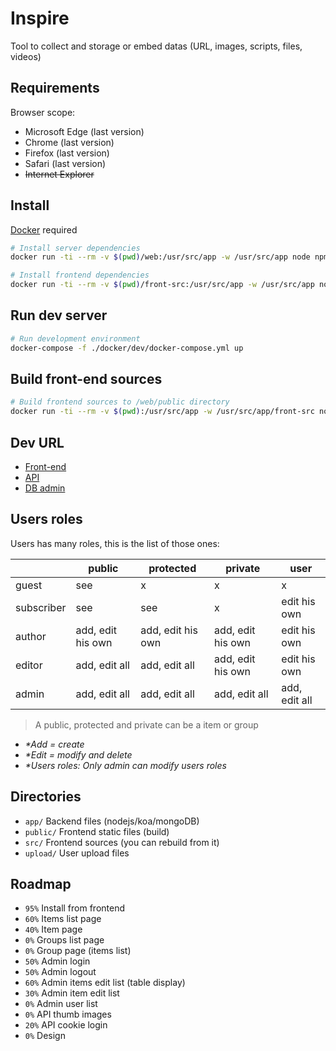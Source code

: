 # Inspire

Tool to collect and storage or embed datas (URL, images, scripts, files, videos)

## Requirements

Browser scope:
- Microsoft Edge (last version)
- Chrome (last version)
- Firefox (last version)
- Safari (last version)
- ~~Internet Explorer~~


## Install

[Docker](https://www.docker.com/) required

```bash
# Install server dependencies
docker run -ti --rm -v $(pwd)/web:/usr/src/app -w /usr/src/app node npm install

# Install frontend dependencies
docker run -ti --rm -v $(pwd)/front-src:/usr/src/app -w /usr/src/app node npm install
```


## Run dev server

```bash
# Run development environment
docker-compose -f ./docker/dev/docker-compose.yml up
```


## Build front-end sources

```bash
# Build frontend sources to /web/public directory
docker run -ti --rm -v $(pwd):/usr/src/app -w /usr/src/app/front-src node npm run build
```


## Dev URL

- [Front-end](http://localhost:8081/)
- [API](http://localhost:8082/api)
- [DB admin](http://localhost:8083/db/inspire)


## Users roles

Users has many roles, this is the list of those ones:

|  | public | protected | private | user |
|---|---|---|---|---|
| guest | see | x | x | x |
| subscriber | see | see | x | edit his own |
| author | add, edit his own | add, edit his own | add, edit his own | edit his own |
| editor | add, edit all | add, edit all | add, edit his own | edit his own |
| admin | add, edit all | add, edit all | add, edit all | add, edit all |

> A public, protected and private can be a item or group  
- _*Add = create_  
- _*Edit = modify and delete_  
- _*Users roles: Only admin can modify users roles_


## Directories

- `app/` Backend files (nodejs/koa/mongoDB)
- `public/` Frontend static files (build)
- `src/` Frontend sources (you can rebuild from it)
- `upload/` User upload files


## Roadmap

- `95%` Install from frontend
- `60%` Items list page
- `40%` Item page
- `0%` Groups list page
- `0%` Group page (items list)
- `50%` Admin login
- `50%` Admin logout
- `60%` Admin items edit list (table display)
- `30%` Admin item edit list
- `0%` Admin user list
- `0%` API thumb images
- `20%` API cookie login
- `0%` Design
